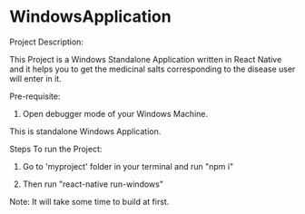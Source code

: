 # WindowsApplication

Project Description:

This Project is a Windows Standalone Application written in React Native and it helps you to get the medicinal salts corresponding to the disease user will enter in it.

Pre-requisite:

1) Open debugger mode of your Windows Machine.

This is standalone Windows Application.

Steps To run the Project:

1) Go to 'myproject' folder in your terminal and run "npm i"

2) Then run "react-native run-windows"

Note: It will take some time to build at first.
